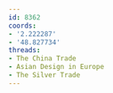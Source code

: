 ```yaml
---
id: 8362
coords:
- '2.222287'
- '48.827734'
threads:
- The China Trade
- Asian Design in Europe
- The Silver Trade
---
```

